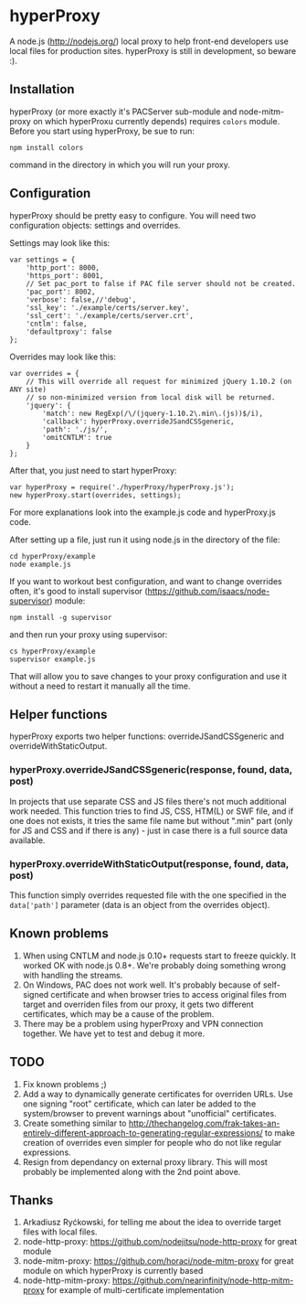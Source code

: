 hyperProxy
==========

A node.js (http://nodejs.org/) local proxy to help front-end developers use local files for production sites.
hyperProxy is still in development, so beware :).


## Installation

hyperProxy (or more exactly it's PACServer sub-module and node-mitm-proxy on which hyperProxu currently depends) requires `colors` module.
Before you start using hyperProxy, be sue to run:

`npm install colors`

command in the directory in which you will run your proxy.


## Configuration

hyperProxy should be pretty easy to configure. You will need two configuration objects: settings and overrides.

Settings may look like this:

```
var settings = {
	'http_port': 8000,
	'https_port': 8001,
	// Set pac_port to false if PAC file server should not be created.
	'pac_port': 8002,
	'verbose': false,//'debug',
	'ssl_key': './example/certs/server.key',
	'ssl_cert': './example/certs/server.crt',
	'cntlm': false,
	'defaultproxy': false
};
```

Overrides may look like this:

```
var overrides = {
	// This will override all request for minimized jQuery 1.10.2 (on ANY site)
	// so non-minimized version from local disk will be returned.
	'jquery': {
		'match': new RegExp(/\/(jquery-1.10.2\.min\.(js))$/i),
		'callback': hyperProxy.overrideJSandCSSgeneric,
		'path': './js/',
		'omitCNTLM': true
	}
};
```

After that, you just need to start hyperProxy:

```
var hyperProxy = require('./hyperProxy/hyperProxy.js');
new hyperProxy.start(overrides, settings);
```

For more explanations look into the example.js code and hyperProxy.js code.

After setting up a file, just run it using node.js in the directory of the file:

```
cd hyperProxy/example
node example.js
```

If you want to workout best configuration, and want to change overrides often, it's good to install supervisor (https://github.com/isaacs/node-supervisor) module:

```
npm install -g supervisor
```

and then run your proxy using supervisor:

```
cs hyperProxy/example
supervisor example.js
```

That will allow you to save changes to your proxy configuration and use it without a need to restart it manually all the time.


## Helper functions

hyperProxy exports two helper functions: overrideJSandCSSgeneric and overrideWithStaticOutput.


### hyperProxy.overrideJSandCSSgeneric(response, found, data, post)

In projects that use separate CSS and JS files there's not much additional work needed.
This function tries to find JS, CSS, HTM(L) or SWF file, and if one does not exists, it tries the same file name but without ".min"
part (only for JS and CSS and if there is any) - just in case there is a full source data available.


### hyperProxy.overrideWithStaticOutput(response, found, data, post)

This function simply overrides requested file with the one specified in the `data['path']` parameter (data is an object from the overrides object).


## Known problems

1. When using CNTLM and node.js 0.10+ requests start to freeze quickly. It worked OK with node.js 0.8+.
   We're probably doing something wrong with handling the streams.
2. On Windows, PAC does not work well. It's probably because of self-signed certificate and when browser tries to access original
   files from target and overriden files from our proxy, it gets two different certificates, which may be a cause of the problem.
3. There may be a problem using hyperProxy and VPN connection together. We have yet to test and debug it more.


## TODO

1. Fix known problems ;)
2. Add a way to dynamically generate certificates for overriden URLs. Use one signing "root" certificate, which can later be added
   to the system/browser to prevent warnings about "unofficial" certificates.
3. Create something similar to http://thechangelog.com/frak-takes-an-entirely-different-approach-to-generating-regular-expressions/
   to make creation of overrides even simpler for people who do not like regular expressions.
4. Resign from dependancy on external proxy library. This will most probably be implemented along with the 2nd point above.


## Thanks

1. Arkadiusz Ryćkowski, for telling me about the idea to override target files with local files.
2. node-http-proxy: https://github.com/nodejitsu/node-http-proxy for great module
3. node-mitm-proxy: https://github.com/horaci/node-mitm-proxy for great module on which hyperProxy is currently based
4. node-http-mitm-proxy: https://github.com/nearinfinity/node-http-mitm-proxy for example of multi-certificate implementation